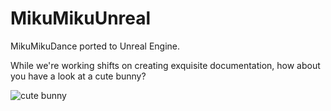# MikuMikuUnreal
MikuMikuDance ported to Unreal Engine.

While we're working shifts on creating exquisite documentation, how about you have a look at a cute bunny?

![cute bunny](http://orig02.deviantart.net/bd05/f/2007/228/4/f/cute_bunny_by_hopelesslyaromantic.jpg)
